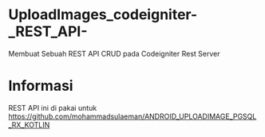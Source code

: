 # UploadImages_codeigniter-_REST_API-
Membuat Sebuah REST API CRUD pada Codeigniter Rest Server
# Informasi
REST API ini di pakai untuk https://github.com/mohammadsulaeman/ANDROID_UPLOADIMAGE_PGSQL_RX_KOTLIN
